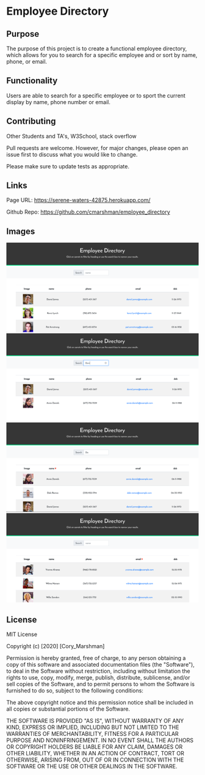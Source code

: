 # Employee Directory

## Purpose

The purpose of this project is to create a functional employee directory, which allows for you to search for a specific employee and or sort by name, phone, or email. 

## Functionality

Users are able to search for a specific employee or to sport the current display by name, phone number or email. 

## Contributing

Other Students and TA's, W3School, stack overflow

Pull requests are welcome. However, for major changes, please open an issue first to discuss what you would like to change. 

Please make sure to update tests as appropriate.

## Links

Page URL: https://serene-waters-42875.herokuapp.com/

Github Repo: https://github.com/cmarshman/employee_directory

## Images

![Opening_Screen](images/opening_screen.png)
![Search_Screen](images/search_screen.png)
![Name_Sort](images/name_sort.png)
![Email_Sort](images/email_sort.png)

## License
MIT License

Copyright (c) [2020] [Cory_Marshman]

Permission is hereby granted, free of charge, to any person obtaining a copy of this software and associated documentation files (the "Software"), to deal in the Software without restriction, including without limitation the rights to use, copy, modify, merge, publish, distribute, sublicense, and/or sell copies of the Software, and to permit persons to whom the Software is furnished to do so, subject to the following conditions:

The above copyright notice and this permission notice shall be included in all copies or substantial portions of the Software.

THE SOFTWARE IS PROVIDED "AS IS", WITHOUT WARRANTY OF ANY KIND, EXPRESS OR IMPLIED, INCLUDING BUT NOT LIMITED TO THE WARRANTIES OF MERCHANTABILITY, FITNESS FOR A PARTICULAR PURPOSE AND NONINFRINGEMENT. IN NO EVENT SHALL THE AUTHORS OR COPYRIGHT HOLDERS BE LIABLE FOR ANY CLAIM, DAMAGES OR OTHER LIABILITY, WHETHER IN AN ACTION OF CONTRACT, TORT OR OTHERWISE, ARISING FROM, OUT OF OR IN CONNECTION WITH THE SOFTWARE OR THE USE OR OTHER DEALINGS IN THE SOFTWARE.